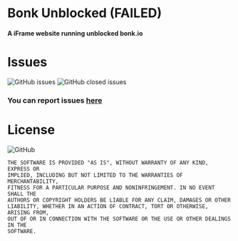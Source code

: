 # Bonk Unblocked (FAILED)
#### A iFrame website running unblocked bonk.io

# Issues
![GitHub issues](https://img.shields.io/github/issues-raw/Tacosheel/Bonk-Unblocked?style=for-the-badge)
![GitHub closed issues](https://img.shields.io/github/issues-closed-raw/tacosheel/bonk-unblocked?color=red&style=for-the-badge)

### You can report issues [here](https://github.com/Tacosheel/Bonk-Unblocked/issues/new)

# License
![GitHub](https://img.shields.io/github/license/Tacosheel/Bonk-Unblocked?style=for-the-badge)
```
THE SOFTWARE IS PROVIDED "AS IS", WITHOUT WARRANTY OF ANY KIND, EXPRESS OR
IMPLIED, INCLUDING BUT NOT LIMITED TO THE WARRANTIES OF MERCHANTABILITY,
FITNESS FOR A PARTICULAR PURPOSE AND NONINFRINGEMENT. IN NO EVENT SHALL THE
AUTHORS OR COPYRIGHT HOLDERS BE LIABLE FOR ANY CLAIM, DAMAGES OR OTHER
LIABILITY, WHETHER IN AN ACTION OF CONTRACT, TORT OR OTHERWISE, ARISING FROM,
OUT OF OR IN CONNECTION WITH THE SOFTWARE OR THE USE OR OTHER DEALINGS IN THE
SOFTWARE.
```
